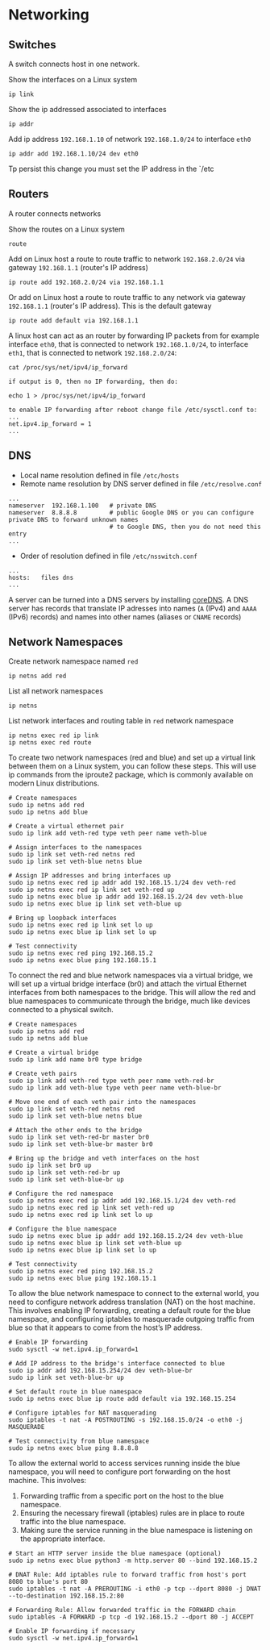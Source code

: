 # Networking

## Switches

A switch connects host in one network.

Show the interfaces on a Linux system

`ip link`

Show the ip addressed associated to interfaces

`ip addr`

Add ip address `192.168.1.10` of network `192.168.1.0/24` to interface `eth0`

`ip addr add 192.168.1.10/24 dev eth0`

Tp persist this change you must set the IP address in the `/etc

## Routers

A router connects networks

Show the routes on a Linux system

`route`

Add on Linux host a route to route traffic to network `192.168.2.0/24` via gateway `192.168.1.1` (router's IP address)

`ip route add 192.168.2.0/24 via 192.168.1.1`

Or add on Linux host a route to route traffic to any network via gateway `192.168.1.1` (router's IP address). This is the default gateway

`ip route add default via 192.168.1.1`

A linux host can act as an router by forwarding IP packets from for example interface `eth0`, that is connected to network `192.168.1.0/24`, to interface `eth1`, that is connected to network `192.168.2.0/24`:

```
cat /proc/sys/net/ipv4/ip_forward

if output is 0, then no IP forwarding, then do:

echo 1 > /proc/sys/net/ipv4/ip_forward

to enable IP forwarding after reboot change file /etc/sysctl.conf to:
...
net.ipv4.ip_forward = 1
...
```

## DNS

- Local name resolution defined in file `/etc/hosts`
- Remote name resolution by DNS server defined in file `/etc/resolve.conf`

```
...
nameserver  192.168.1.100   # private DNS
nameserver  8.8.8.8         # public Google DNS or you can configure private DNS to forward unknown names
                            # to Google DNS, then you do not need this entry
...
```

- Order of resolution defined in file `/etc/nsswitch.conf`

```
...
hosts:   files dns
...
```

A server can be turned into a DNS servers by installing [coreDNS](https://github.com/coredns/coredns). A DNS server has records that translate IP adresses into names (`A` (IPv4) and `AAAA` (IPv6) records) and names into other names (aliases or `CNAME` records)

## Network Namespaces

Create network namespace named `red`

`ip netns add red`

List all network namespaces

`ip netns`

List network interfaces and routing table in `red` network namespace

```
ip netns exec red ip link
ip netns exec red route
```

To create two network namespaces (red and blue) and set up a virtual link between them on a Linux system, you can follow these steps. This will use ip commands from the iproute2 package, which is commonly available on modern Linux distributions.

```
# Create namespaces
sudo ip netns add red
sudo ip netns add blue

# Create a virtual ethernet pair
sudo ip link add veth-red type veth peer name veth-blue

# Assign interfaces to the namespaces
sudo ip link set veth-red netns red
sudo ip link set veth-blue netns blue

# Assign IP addresses and bring interfaces up
sudo ip netns exec red ip addr add 192.168.15.1/24 dev veth-red
sudo ip netns exec red ip link set veth-red up
sudo ip netns exec blue ip addr add 192.168.15.2/24 dev veth-blue
sudo ip netns exec blue ip link set veth-blue up

# Bring up loopback interfaces
sudo ip netns exec red ip link set lo up
sudo ip netns exec blue ip link set lo up

# Test connectivity
sudo ip netns exec red ping 192.168.15.2
sudo ip netns exec blue ping 192.168.15.1
```

To connect the red and blue network namespaces via a virtual bridge, we will set up a virtual bridge interface (br0) and attach the virtual Ethernet interfaces from both namespaces to the bridge. This will allow the red and blue namespaces to communicate through the bridge, much like devices connected to a physical switch.

```
# Create namespaces
sudo ip netns add red
sudo ip netns add blue

# Create a virtual bridge
sudo ip link add name br0 type bridge

# Create veth pairs
sudo ip link add veth-red type veth peer name veth-red-br
sudo ip link add veth-blue type veth peer name veth-blue-br

# Move one end of each veth pair into the namespaces
sudo ip link set veth-red netns red
sudo ip link set veth-blue netns blue

# Attach the other ends to the bridge
sudo ip link set veth-red-br master br0
sudo ip link set veth-blue-br master br0

# Bring up the bridge and veth interfaces on the host
sudo ip link set br0 up
sudo ip link set veth-red-br up
sudo ip link set veth-blue-br up

# Configure the red namespace
sudo ip netns exec red ip addr add 192.168.15.1/24 dev veth-red
sudo ip netns exec red ip link set veth-red up
sudo ip netns exec red ip link set lo up

# Configure the blue namespace
sudo ip netns exec blue ip addr add 192.168.15.2/24 dev veth-blue
sudo ip netns exec blue ip link set veth-blue up
sudo ip netns exec blue ip link set lo up

# Test connectivity
sudo ip netns exec red ping 192.168.15.2
sudo ip netns exec blue ping 192.168.15.1
```

To allow the blue network namespace to connect to the external world, you need to configure network address translation (NAT) on the host machine. This involves enabling IP forwarding, creating a default route for the blue namespace, and configuring iptables to masquerade outgoing traffic from blue so that it appears to come from the host’s IP address.

```
# Enable IP forwarding
sudo sysctl -w net.ipv4.ip_forward=1

# Add IP address to the bridge's interface connected to blue
sudo ip addr add 192.168.15.254/24 dev veth-blue-br
sudo ip link set veth-blue-br up

# Set default route in blue namespace
sudo ip netns exec blue ip route add default via 192.168.15.254

# Configure iptables for NAT masquerading
sudo iptables -t nat -A POSTROUTING -s 192.168.15.0/24 -o eth0 -j MASQUERADE

# Test connectivity from blue namespace
sudo ip netns exec blue ping 8.8.8.8
```

To allow the external world to access services running inside the blue namespace, you will need to configure port forwarding on the host machine. This involves:

1. Forwarding traffic from a specific port on the host to the blue namespace.
2. Ensuring the necessary firewall (iptables) rules are in place to route traffic into the blue namespace.
3. Making sure the service running in the blue namespace is listening on the appropriate interface.

```
# Start an HTTP server inside the blue namespace (optional)
sudo ip netns exec blue python3 -m http.server 80 --bind 192.168.15.2

# DNAT Rule: Add iptables rule to forward traffic from host's port 8080 to blue's port 80
sudo iptables -t nat -A PREROUTING -i eth0 -p tcp --dport 8080 -j DNAT --to-destination 192.168.15.2:80

# Forwarding Rule: Allow forwarded traffic in the FORWARD chain
sudo iptables -A FORWARD -p tcp -d 192.168.15.2 --dport 80 -j ACCEPT

# Enable IP forwarding if necessary
sudo sysctl -w net.ipv4.ip_forward=1
```
